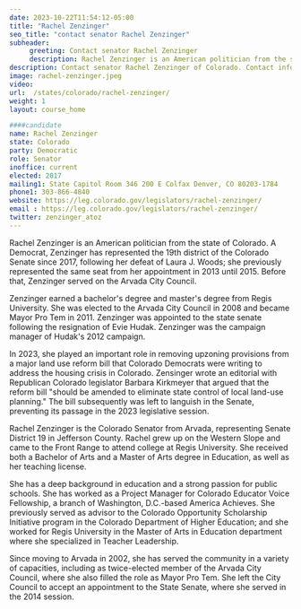 ```yaml
---
date: 2023-10-22T11:54:12-05:00
title: "Rachel Zenzinger"
seo_title: "contact senator Rachel Zenzinger"
subheader:
     greeting: Contact senator Rachel Zenzinger
     description: Rachel Zenzinger is an American politician from the state of Colorado. A Democrat, Zenzinger has represented the 19th district of the Colorado Senate since 2017, following her defeat of Laura J. Woods; she previously represented the same seat from her appointment in 2013 until 2015. Before that, Zenzinger served on the Arvada City Council.
description: Contact senator Rachel Zenzinger of Colorado. Contact information for Rachel Zenzinger includes email address, phone number, and mailing address.
image: rachel-zenzinger.jpeg
video:
url:  /states/colorado/rachel-zenzinger/
weight: 1
layout: course_home

####candidate
name: Rachel Zenzinger
state: Colorado
party: Democratic
role: Senator
inoffice: current
elected: 2017
mailing1: State Capitol Room 346 200 E Colfax Denver, CO 80203-1784
phone1: 303-866-4840
website: https://leg.colorado.gov/legislators/rachel-zenzinger/
email : https://leg.colorado.gov/legislators/rachel-zenzinger/
twitter: zenzinger_atoz
---
```


Rachel Zenzinger is an American politician from the state of Colorado. A Democrat, Zenzinger has represented the 19th district of the Colorado Senate since 2017, following her defeat of Laura J. Woods; she previously represented the same seat from her appointment in 2013 until 2015. Before that, Zenzinger served on the Arvada City Council.

Zenzinger earned a bachelor's degree and master's degree from Regis University. She was elected to the Arvada City Council in 2008 and became Mayor Pro Tem in 2011. Zenzinger was appointed to the state senate following the resignation of Evie Hudak. Zenzinger was the campaign manager of Hudak's 2012 campaign.

In 2023, she played an important role in removing upzoning provisions from a major land use reform bill that Colorado Democrats were writing to address the housing crisis in Colorado. Zensinger wrote an editorial with Republican Colorado legislator Barbara Kirkmeyer that argued that the reform bill "should be amended to eliminate state control of local land-use planning." The bill subsequently was left to languish in the Senate, preventing its passage in the 2023 legislative session.

Rachel Zenzinger is the Colorado Senator from Arvada, representing Senate District 19 in Jefferson County. Rachel grew up on the Western Slope and came to the Front Range to attend college at Regis University. She received both a Bachelor of Arts and a Master of Arts degree in Education, as well as her teaching license.

She has a deep background in education and a strong passion for public schools. She has worked as a Project Manager for Colorado Educator Voice Fellowship, a branch of Washington, D.C.-based America Achieves. She previously served as advisor to the Colorado Opportunity Scholarship Initiative program in the Colorado Department of Higher Education; and she worked for Regis University in the Master of Arts in Education department where she specialized in Teacher Leadership.

Since moving to Arvada in 2002, she has served the community in a variety of capacities, including as twice-elected member of the Arvada City Council, where she also filled the role as Mayor Pro Tem. She left the City Council to accept an appointment to the State Senate, where she served in the 2014 session.
